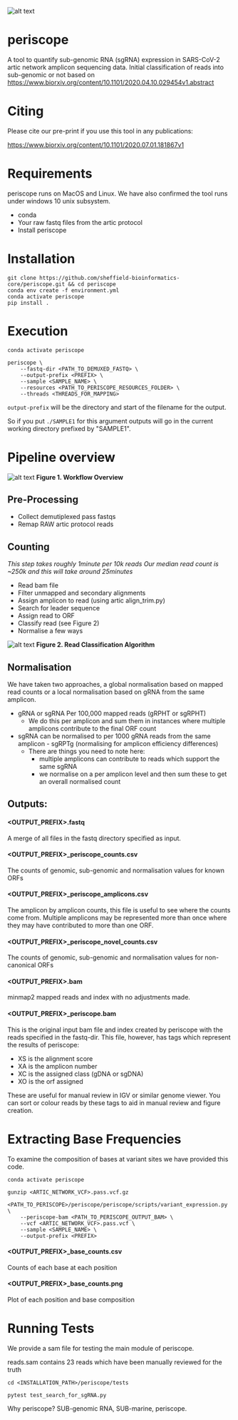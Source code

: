 ![alt text](https://github.com/sheffield-bioinformatics-core/periscope/blob/master/periscope.png "periscope")


# periscope

A tool to quantify sub-genomic RNA (sgRNA) expression in SARS-CoV-2 artic network amplicon sequencing data.
Initial classification of reads into sub-genomic or not based on https://www.biorxiv.org/content/10.1101/2020.04.10.029454v1.abstract

# Citing

Please cite our pre-print if you use this tool in any publications:

https://www.biorxiv.org/content/10.1101/2020.07.01.181867v1

# Requirements
periscope runs on MacOS and Linux. We have also confirmed the tool runs under windows 10 unix subsystem.


* conda
* Your raw fastq files from the artic protocol
* Install periscope

# Installation
```
git clone https://github.com/sheffield-bioinformatics-core/periscope.git && cd periscope
conda env create -f environment.yml
conda activate periscope
pip install .
```

# Execution
```
conda activate periscope

periscope \
    --fastq-dir <PATH_TO_DEMUXED_FASTQ> \
    --output-prefix <PREFIX> \
    --sample <SAMPLE_NAME> \
    --resources <PATH_TO_PERISCOPE_RESOURCES_FOLDER> \
    --threads <THREADS_FOR_MAPPING>
```

`output-prefix` will be the directory and start of the filename for the output.

So if you put `./SAMPLE1` for this argument outputs will go in the current working directory prefixed by "SAMPLE1". 


# Pipeline overview

![alt text](https://github.com/sheffield-bioinformatics-core/periscope/blob/master/workflow.png "periscope")<!-- .element height="10%" width="10%" -->
__Figure 1. Workflow Overview__ 

## Pre-Processing

* Collect demutiplexed pass fastqs
* Remap RAW artic protocol reads

## Counting

_This step takes roughly 1minute per 10k reads_
_Our median read count is ~250k and this will take around 25minutes_

* Read bam file
* Filter unmapped and secondary alignments
* Assign amplicon to read (using artic align_trim.py)
* Search for leader sequence
* Assign read to ORF
* Classify read (see Figure 2)
* Normalise a few ways

![alt text](https://github.com/sheffield-bioinformatics-core/periscope/blob/master/read_classification.png "periscope")<!-- .element height="10%" width="10%" -->
__Figure 2. Read Classification Algorithm__ 

## Normalisation

We have taken two approaches, a global normalisation based on mapped read counts or a local normalisation based on gRNA from the same amplicon.

* gRNA or sgRNA Per 100,000 mapped reads (gRPHT or sgRPHT)
    * We do this per amplicon and sum them in instances where multiple amplicons contribute to the final ORF count
* sgRNA can be normalised to per 1000 gRNA reads from the same amplicon - sgRPTg (normalising for amplicon efficiency differences)
    * There are things you need to note here:
        * multiple amplicons can contribute to reads which support the same sgRNA
        * we normalise on a per amplicon level and then sum these to get an overall normalised count


## Outputs:

#### <OUTPUT_PREFIX>.fastq

A merge of all files in the fastq directory specified as input.

#### <OUTPUT_PREFIX>_periscope_counts.csv

The counts of genomic, sub-genomic and normalisation values for known ORFs

#### <OUTPUT_PREFIX>_periscope_amplicons.csv

The amplicon by amplicon counts, this file is useful to see where the counts come from. Multiple amplicons may be represented more than once where they may have contributed to more than one ORF.

#### <OUTPUT_PREFIX>_periscope_novel_counts.csv

The counts of genomic, sub-genomic and normalisation values for non-canonical ORFs

#### <OUTPUT_PREFIX>.bam

minmap2 mapped reads and index with no adjustments made.

#### <OUTPUT_PREFIX>_periscope.bam

This is the original input bam file and index created by periscope with the reads specified in the fastq-dir. This file, however, has tags which represent the results of periscope:

- XS is the alignment score
- XA is the amplicon number
- XC is the assigned class (gDNA or sgDNA)
- XO is the orf assigned

These are useful for manual review in IGV or similar genome viewer. You can sort or colour reads by these tags to aid in manual review and figure creation.


# Extracting Base Frequencies

To examine the composition of bases at variant sites we have provided this code.
```
conda activate periscope

gunzip <ARTIC_NETWORK_VCF>.pass.vcf.gz

<PATH_TO_PERISCOPE>/periscope/periscope/scripts/variant_expression.py \
    --periscope-bam <PATH_TO_PERISCOPE_OUTPUT_BAM> \
    --vcf <ARTIC_NETWORK_VCF>.pass.vcf \
    --sample <SAMPLE_NAME> \
    --output-prefix <PREFIX>
```

#### <OUTPUT_PREFIX>_base_counts.csv

Counts of each base at each position

#### <OUTPUT_PREFIX>_base_counts.png

Plot of each position and base composition

# Running Tests

We provide a sam file for testing the main module of periscope.

reads.sam contains 23 reads which have been manually reviewed for the truth

```
cd <INSTALLATION_PATH>/periscope/tests

pytest test_search_for_sgRNA.py 
```



Why periscope? SUB-genomic RNA, SUB-marine, periscope.
